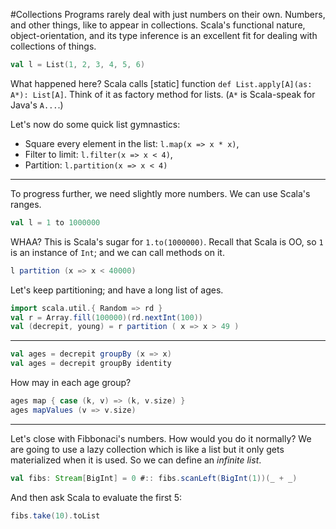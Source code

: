 #Collections
Programs rarely deal with just numbers on their own. Numbers, and other things, like to appear in collections. Scala's functional nature, object-orientation, and its type inference is an excellent fit for dealing with collections of things.

```scala
val l = List(1, 2, 3, 4, 5, 6)
```

What happened here? Scala calls [static] function ``def List.apply[A](as: A*): List[A]``. Think of it as factory method for lists. (``A*`` is Scala-speak for Java's ``A...``.)

Let's now do some quick list gymnastics:

* Square every element in the list: ``l.map(x => x * x)``,
* Filter to limit: ``l.filter(x => x < 4)``,
* Partition: ``l.partition(x => x < 4)``

---

To progress further, we need slightly more numbers. We can use Scala's ranges.

```scala
val l = 1 to 1000000
```

WHAA? This is Scala's sugar for ``1.to(1000000)``. Recall that Scala is OO, so ``1`` is an instance of ``Int``; and we can call methods on it. 

```scala
l partition (x => x < 40000)
```

Let's keep partitioning; and have a long list of ages.

```scala
import scala.util.{ Random => rd }
val r = Array.fill(100000)(rd.nextInt(100))
val (decrepit, young) = r partition ( x => x > 49 )
```

---

```scala
val ages = decrepit groupBy (x => x)
val ages = decrepit groupBy identity
```

How may in each age group?

```scala
ages map { case (k, v) => (k, v.size) }
ages mapValues (v => v.size)
```

---

Let's close with Fibbonaci's numbers. How would you do it normally? We are going to use a lazy collection which is like a list but it only gets materialized when it is used. So we can define an _infinite list_.

```scala
val fibs: Stream[BigInt] = 0 #:: fibs.scanLeft(BigInt(1))(_ + _)
```

And then ask Scala to evaluate the first 5:

```scala
fibs.take(10).toList
```